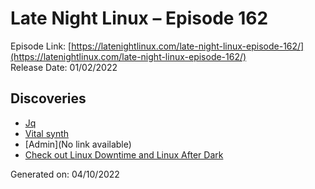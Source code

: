 # Late Night Linux – Episode 162
Episode Link: [https://latenightlinux.com/late-night-linux-episode-162/](https://latenightlinux.com/late-night-linux-episode-162/)  
Release Date: 01/02/2022
## Discoveries
* [Jq](https://stedolan.github.io/jq/)
* [Vital synth](https://vital.audio/)
* [Admin](No link available)
* [Check out Linux Downtime and Linux After Dark](https://latenightlinux.com/linux-downtime-episode-39/)

Generated on: 04/10/2022